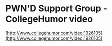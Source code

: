 <!--
id: 3070694633
link: http://tumblr.atmos.org/post/3070694633/pwnd-support-group-collegehumor-video
slug: pwnd-support-group-collegehumor-video
date: Wed Feb 02 2011 10:31:36 GMT-0800 (PST)
publish: 2011-02-02
tags: 
title: PWN'D Support Group - CollegeHumor video
-->


PWN'D Support Group - CollegeHumor video
========================================

[http://www.collegehumor.com/video:1926105](http://www.collegehumor.com/video:1926105)


